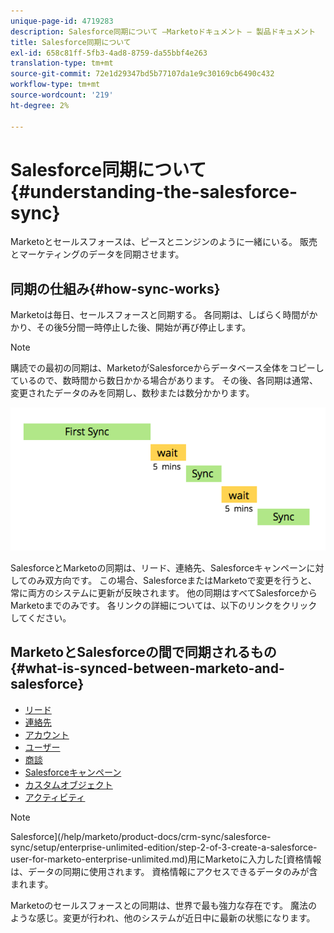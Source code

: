 ```yaml
---
unique-page-id: 4719283
description: Salesforce同期について —Marketoドキュメント — 製品ドキュメント
title: Salesforce同期について
exl-id: 658c81ff-5fb3-4ad8-8759-da55bbf4e263
translation-type: tm+mt
source-git-commit: 72e1d29347bd5b77107da1e9c30169cb6490c432
workflow-type: tm+mt
source-wordcount: '219'
ht-degree: 2%

---
```


# Salesforce同期について{#understanding-the-salesforce-sync}

Marketoとセールスフォースは、ピースとニンジンのように一緒にいる。 販売とマーケティングのデータを同期させます。

## 同期の仕組み{#how-sync-works}

Marketoは毎日、セールスフォースと同期する。 各同期は、しばらく時間がかかり、その後5分間一時停止した後、開始が再び停止します。

>[!NOTE]
>
>購読での最初の同期は、MarketoがSalesforceからデータベース全体をコピーしているので、数時間から数日かかる場合があります。 その後、各同期は通常、変更されたデータのみを同期し、数秒または数分かかります。

![](assets/sync-illustration.png)

SalesforceとMarketoの同期は、リード、連絡先、Salesforceキャンペーンに対してのみ双方向です。 この場合、SalesforceまたはMarketoで変更を行うと、常に両方のシステムに更新が反映されます。 他の同期はすべてSalesforceからMarketoまでのみです。 各リンクの詳細については、以下のリンクをクリックしてください。

## MarketoとSalesforceの間で同期されるもの{#what-is-synced-between-marketo-and-salesforce}

* [リード](/help/marketo/product-docs/crm-sync/salesforce-sync/sfdc-sync-details/sfdc-sync-lead-sync.md)
* [連絡先](/help/marketo/product-docs/crm-sync/salesforce-sync/sfdc-sync-details/sfdc-sync-contact-sync.md)
* [アカウント](/help/marketo/product-docs/crm-sync/salesforce-sync/sfdc-sync-details/sfdc-sync-account-sync.md)
* [ユーザー](/help/marketo/product-docs/crm-sync/salesforce-sync/sfdc-sync-details/sfdc-sync-lead-account-owner-sync.md)
* [商談](/help/marketo/product-docs/crm-sync/salesforce-sync/sfdc-sync-details/sfdc-sync-opportunity-sync.md)
* [Salesforceキャンペーン](/help/marketo/product-docs/crm-sync/salesforce-sync/sfdc-sync-details/sfdc-sync-campaign-sync.md)
* [カスタムオブジェクト](/help/marketo/product-docs/crm-sync/salesforce-sync/sfdc-sync-details/sfdc-sync-custom-object-sync.md)
* [アクティビティ](/help/marketo/product-docs/crm-sync/salesforce-sync/sfdc-sync-details/sfdc-sync-activity-sync.md)

>[!NOTE]
>
>Salesforce](/help/marketo/product-docs/crm-sync/salesforce-sync/setup/enterprise-unlimited-edition/step-2-of-3-create-a-salesforce-user-for-marketo-enterprise-unlimited.md)用にMarketoに入力した[資格情報は、データの同期に使用されます。 資格情報にアクセスできるデータのみが含まれます。

Marketoのセールスフォースとの同期は、世界で最も強力な存在です。 魔法のような感じ。変更が行われ、他のシステムが近日中に最新の状態になります。

